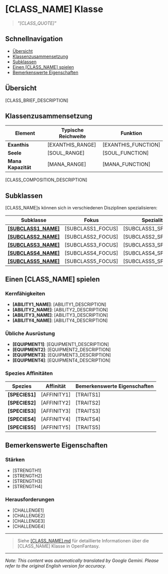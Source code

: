 # [CLASS_NAME] Klasse

> *"[CLASS_QUOTE]"*

## Schnellnavigation

- [Übersicht](#übersicht)
- [Klassenzusammensetzung](#klassenzusammensetzung)
- [Subklassen](#subklassen)
- [Einen [CLASS_NAME] spielen](#playing-a-class_name)
- [Bemerkenswerte Eigenschaften](#notable-traits)

## Übersicht

[CLASS_BRIEF_DESCRIPTION]

## Klassenzusammensetzung

| Element | Typische Reichweite | Funktion |
|---------|---------------|----------|
| **Exanthis** | [EXANTHIS_RANGE] | [EXANTHIS_FUNCTION] |
| **Seele** | [SOUL_RANGE] | [SOUL_FUNCTION] |
| **Mana Kapazität** | [MANA_RANGE] | [MANA_FUNCTION] |

[CLASS_COMPOSITION_DESCRIPTION]

## Subklassen

[CLASS_NAME]s können sich in verschiedenen Disziplinen spezialisieren:

| Subklasse | Fokus | Spezialität |
|----------|-------|-----------|
| [**[SUBCLASS1_NAME]**]([SUBCLASS1_FILE]) | [SUBCLASS1_FOCUS] | [SUBCLASS1_SPECIALTY] |
| [**[SUBCLASS2_NAME]**]([SUBCLASS2_FILE]) | [SUBCLASS2_FOCUS] | [SUBCLASS2_SPECIALTY] |
| [**[SUBCLASS3_NAME]**]([SUBCLASS3_FILE]) | [SUBCLASS3_FOCUS] | [SUBCLASS3_SPECIALTY] |
| [**[SUBCLASS4_NAME]**]([SUBCLASS4_FILE]) | [SUBCLASS4_FOCUS] | [SUBCLASS4_SPECIALTY] |
| [**[SUBCLASS5_NAME]**]([SUBCLASS5_FILE]) | [SUBCLASS5_FOCUS] | [SUBCLASS5_SPECIALTY] |

## Einen [CLASS_NAME] spielen

### Kernfähigkeiten

- **[ABILITY1_NAME]**: [ABILITY1_DESCRIPTION]
- **[ABILITY2_NAME]**: [ABILITY2_DESCRIPTION]
- **[ABILITY3_NAME]**: [ABILITY3_DESCRIPTION]
- **[ABILITY4_NAME]**: [ABILITY4_DESCRIPTION]

### Übliche Ausrüstung

- **[EQUIPMENT1]**: [EQUIPMENT1_DESCRIPTION]
- **[EQUIPMENT2]**: [EQUIPMENT2_DESCRIPTION]
- **[EQUIPMENT3]**: [EQUIPMENT3_DESCRIPTION]
- **[EQUIPMENT4]**: [EQUIPMENT4_DESCRIPTION]

### Spezies Affinitäten

| Spezies | Affinität | Bemerkenswerte Eigenschaften |
|---------|----------|----------------|
| **[SPECIES1]** | [AFFINITY1] | [TRAITS1] |
| **[SPECIES2]** | [AFFINITY2] | [TRAITS2] |
| **[SPECIES3]** | [AFFINITY3] | [TRAITS3] |
| **[SPECIES4]** | [AFFINITY4] | [TRAITS4] |
| **[SPECIES5]** | [AFFINITY5] | [TRAITS5] |

## Bemerkenswerte Eigenschaften

### Stärken

- [STRENGTH1]
- [STRENGTH2]
- [STRENGTH3]
- [STRENGTH4]

### Herausforderungen

- [CHALLENGE1]
- [CHALLENGE2]
- [CHALLENGE3]
- [CHALLENGE4]

---

> Siehe [[CLASS_NAME].md]([CLASS_NAME].md) für detaillierte Informationen über die [CLASS_NAME] Klasse in OpenFantasy.


---
_Note: This content was automatically translated by Google Gemini. Please refer to the original English version for accuracy._